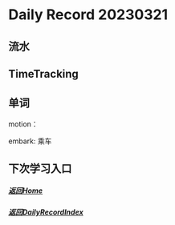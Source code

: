 
Daily Record 20230321
=====================

## 流水



## TimeTracking



## 单词

motion：

embark: 乘车



## 下次学习入口



##### [返回Home](../../../README.md)



##### [返回DailyRecordIndex](../index.md)


